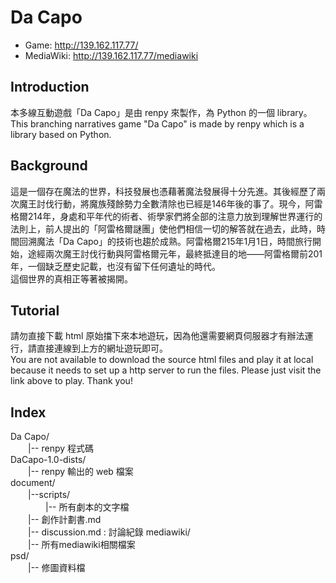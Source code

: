 # Da Capo
+ Game: http://139.162.117.77/
+ MediaWiki: http://139.162.117.77/mediawiki

## Introduction
本多線互動遊戲「Da Capo」是由 renpy 來製作，為 Python 的一個 library。  
This branching narratives game "Da Capo" is made by renpy which is a library based on Python. 

## Background
這是一個存在魔法的世界，科技發展也憑藉著魔法發展得十分先進。其後經歷了兩次魔王討伐行動，將魔族殘餘勢力全數清除也已經是146年後的事了。現今，阿雷格爾214年，身處和平年代的術者、術學家們將全部的注意力放到理解世界運行的法則上，前人提出的「阿雷格爾謎團」使他們相信一切的解答就在過去，此時，時間回溯魔法「Da Capo」的技術也趨於成熟。阿雷格爾215年1月1日，時間旅行開始，途經兩次魔王討伐行動與阿雷格爾元年，最終抵達目的地——阿雷格爾前201年，一個缺乏歷史記載，也沒有留下任何遺址的時代。  
這個世界的真相正等著被揭開。

## Tutorial
請勿直接下載 html 原始擋下來本地遊玩，因為他還需要網頁伺服器才有辦法運行，請直接連線到上方的網址遊玩即可。  
You are not available to download the source html files and play it at local because it needs to set up a http server to run the files. Please just visit the link above to play. Thank you!

## Index
Da Capo/  
　　|-- renpy 程式碼  
DaCapo-1.0-dists/  
　　|-- renpy 輸出的 web 檔案  
document/  
　　|--scripts/  
　　　　|-- 所有劇本的文字檔  
　　|-- 創作計劃書.md  
　　|-- discussion.md : 討論紀錄 
mediawiki/  
　　|-- 所有mediawiki相關檔案  
psd/  
　　|-- 修圖資料檔  
